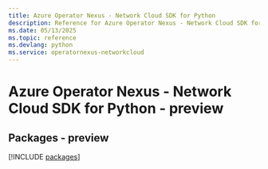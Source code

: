 ```yaml
---
title: Azure Operator Nexus - Network Cloud SDK for Python
description: Reference for Azure Operator Nexus - Network Cloud SDK for Python
ms.date: 05/13/2025
ms.topic: reference
ms.devlang: python
ms.service: operatornexus-networkcloud
---
```

# Azure Operator Nexus - Network Cloud SDK for Python - preview
## Packages - preview
[!INCLUDE [packages](operator-nexus---network-cloud-index.md)]